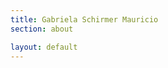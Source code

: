 ```yaml
---
title: Gabriela Schirmer Mauricio
section: about

layout: default
---
```

<script>
var userLang = navigator.language || navigator.userLanguage;
if (userLang === 'pt-BR') {
  window.location = '{{ "/pt" | relative_url }}'
} else {
  window.location = '{{ "/en" | relative_url }}'
}
</script>